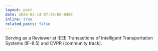 ```yaml
---
layout: post
date: 2024-03-14 07:59:00-0400
inline: true
related_posts: false
---
```


Serving as a Reviewer at IEEE Transactions of Intelligent Transportation Systems (IF-8.5) and CVPR (community track).